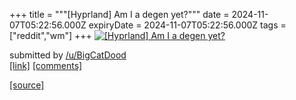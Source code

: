 +++
title = """[Hyprland] Am I a degen yet?"""
date = 2024-11-07T05:22:56.000Z
expiryDate = 2024-11-07T05:22:56.000Z
tags = ["reddit","wm"]
+++
[![[Hyprland] Am I a degen yet?](https://b.thumbs.redditmedia.com/hpi9-lgMRXAb5cnoICDeMgUCTs43VXszE61aHwXLKMg.jpg "[Hyprland] Am I a degen yet?")](https://www.reddit.com/r/unixporn/comments/1glj8ec/hyprland_am_i_a_degen_yet/)

submitted by [/u/BigCatDood](https://www.reddit.com/user/BigCatDood)  
[\[link\]](https://www.reddit.com/gallery/1glj8ec) [\[comments\]](https://www.reddit.com/r/unixporn/comments/1glj8ec/hyprland_am_i_a_degen_yet/)

[[source]](https://www.reddit.com/r/unixporn/comments/1glj8ec/hyprland_am_i_a_degen_yet/)
